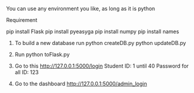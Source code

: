 You can use any environment you like, as long as it is python

Requirement

pip install Flask
pip install pyeasyga
pip install numpy
pip install names



1. To build a new database 
run
python createDB.py
python updateDB.py

2. Run
python toFlask.py
3. Go to this
http://127.0.0.1:5000/login
Student ID: 1 until 40
Password for all ID: 123 
4. Go to the dashboard
http://127.0.0.1:5000/admin_login


